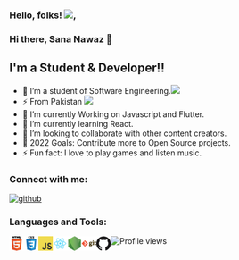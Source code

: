### Hello, folks! <img src="https://raw.githubusercontent.com/MartinHeinz/MartinHeinz/master/wave.gif" width="30px">, 

### Hi there, Sana Nawaz 👋

## I'm a Student & Developer!!

- 🔭 I’m a student of Software Engineering.<img src="https://img.icons8.com/color-glass/48/000000/laptop-coding.png" height='20'/>
- ⚡ From Pakistan <img src="https://img.icons8.com/color/48/000000/street-view.png" height='20' />
- 🌱 I’m currently Working on  Javascript and Flutter.
- 🌱 I’m currently learning React.
- 👯 I’m looking to collaborate with other content creators.
- 🥅 2022 Goals: Contribute more to Open Source projects.
- ⚡ Fun fact: I love to play games and listen music.

### Connect with me:

<a href="https://github.com/sananawaz642"><img src="https://img.icons8.com/color-glass/50/000000/github.png" alt='github'/></a>
<br />

### Languages and Tools:


<img align="left" alt="HTML5" width="26px" src="https://raw.githubusercontent.com/github/explore/80688e429a7d4ef2fca1e82350fe8e3517d3494d/topics/html/html.png" />
<img align="left" alt="CSS3" width="26px" src="https://raw.githubusercontent.com/github/explore/80688e429a7d4ef2fca1e82350fe8e3517d3494d/topics/css/css.png" />
<img align="left" alt="JavaScript" width="26px" src="https://raw.githubusercontent.com/github/explore/80688e429a7d4ef2fca1e82350fe8e3517d3494d/topics/javascript/javascript.png" />
<img align="left" alt="React" width="26px" src="https://raw.githubusercontent.com/github/explore/80688e429a7d4ef2fca1e82350fe8e3517d3494d/topics/react/react.png" />
<img align="left" alt="Node.js" width="26px" src="https://raw.githubusercontent.com/github/explore/80688e429a7d4ef2fca1e82350fe8e3517d3494d/topics/nodejs/nodejs.png" />
<img align="left" alt="Git" width="26px" src="https://raw.githubusercontent.com/github/explore/80688e429a7d4ef2fca1e82350fe8e3517d3494d/topics/git/git.png" />
<img align="left" alt="GitHub" width="26px" src="https://raw.githubusercontent.com/github/explore/78df643247d429f6cc873026c0622819ad797942/topics/github/github.png" />


![Profile views](https://gpvc.arturio.dev/sananawaz642)  
